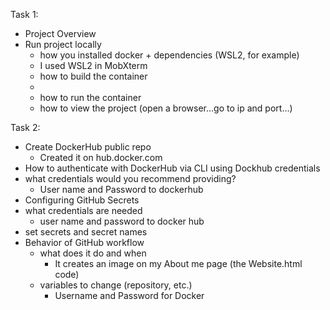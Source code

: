Task 1:
- Project Overview
- Run project locally
  - how you installed docker + dependencies (WSL2, for example)
  -   I used WSL2 in MobXterm
  - how to build the container
  -   
  - how to run the container
  - how to view the project (open a browser...go to ip and port...)

Task 2:
- Create DockerHub public repo
  -   Created it on hub.docker.com
- How to authenticate with DockerHub via CLI using Dockhub credentials
- what credentials would you recommend providing?
  -   User name and Password to dockerhub  
- Configuring GitHub Secrets
- what credentials are needed
  -   user name and password to docker hub
- set secrets and secret names
- Behavior of GitHub workflow
  - what does it do and when
    -   It creates an image on my About me page (the Website.html code)
  - variables to change (repository, etc.)
    -   Username and Password for Docker
